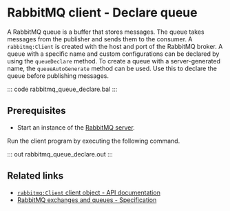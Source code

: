 # RabbitMQ client - Declare queue

A RabbitMQ queue is a buffer that stores messages. The queue takes messages from the publisher and sends them to the consumer. A `rabbitmq:Client` is created with the host and port of the RabbitMQ broker. A queue with a specific name and custom configurations can be declared by using the `queueDeclare` method. To create a queue with a server-generated name, the `queueAutoGenerate` method can be used. Use this to declare the queue before publishing messages.

::: code rabbitmq_queue_declare.bal :::

## Prerequisites
- Start an instance of the [RabbitMQ server](https://www.rabbitmq.com/download.html).

Run the client program by executing the following command.

::: out rabbitmq_queue_declare.out :::

## Related links
- [`rabbitmq:Client` client object - API documentation](https://lib.ballerina.io/ballerinax/rabbitmq/latest/clients/Client)
- [RabbitMQ exchanges and queues - Specification](https://github.com/ballerina-platform/module-ballerinax-rabbitmq/blob/master/docs/spec/spec.md#3-exchanges-and-queues)
